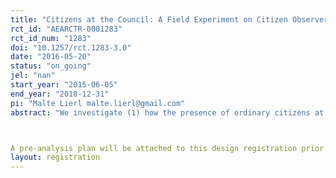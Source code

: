 ```yaml
---
title: "Citizens at the Council: A Field Experiment on Citizen Observers in Burkina Faso (Phase I)"
rct_id: "AEARCTR-0001283"
rct_id_num: "1283"
doi: "10.1257/rct.1283-3.0"
date: "2016-05-20"
status: "on_going"
jel: "nan"
start_year: "2015-06-05"
end_year: "2018-12-31"
pi: "Malte Lierl malte.lierl@gmail.com"
abstract: "We investigate (1) how the presence of ordinary citizens at municipal council meetings affects the behavior of municipal decision makers, and (2) how personalized invitations to attend a municipal council meeting as a "citizen observer" influence ordinary citizens' voluntary civic participation, as well as their attitudes towards municipal governance. In a first phase, from November 2015 through May 2016, the experiment is carried out on centrally appointed local councils (special delegations), which were established in the aftermath of the popular insurrection in 2014. In a second phase, following the 2016 municipal elections, the experiment will be continued on the newly elected municipal councils that will replace the special delegations. 

A pre-analysis plan will be attached to this design registration prior to the investigators' access to outcome data. "
layout: registration
---
```


